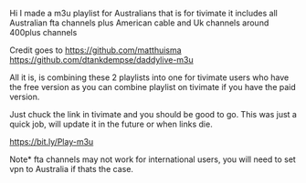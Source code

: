 Hi I made a m3u playlist for Australians that is for tivimate it includes all Australian fta channels plus American cable and Uk channels around 400plus channels

Credit goes to https://github.com/matthuisma https://github.com/dtankdempse/daddylive-m3u

All it is, is combining these 2 playlists into one for tivimate users who have the free version as you can combine playlist on tivimate if you have the paid version. 

Just chuck the link in tivimate and you should be good to go. This was just a quick job, will update it in the future or when links die.

https://bit.ly/Play-m3u 

Note* fta channels may not work for international users, you will need to set vpn to Australia if thats the case.
